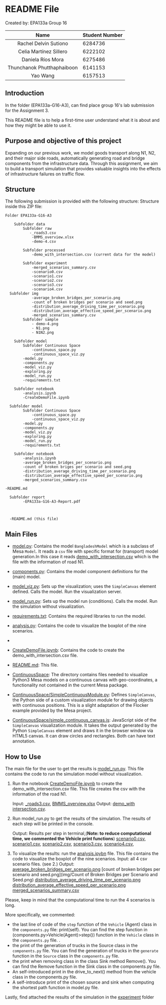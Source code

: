 # README File

Created by: EPA133a Group 16

|    Name     | Student Number |
| :---------: | :------------- |
| Rachel Delvin Sutiono | 6284736        |
|  Celia Martínez Sillero  | 6222102         |
| Daniela Ríos Mora | 6275486       |
| Thunchanok Phutthaphaiboon| 6141153        |
| Yao Wang | 6157513         |



## Introduction

In the folder (EPA133a-G16-A3),  can find place group 16's lab submission for the Assignment 3.

This README file is to help a first-time user understand what it is about and how they might be able to use it.
 

## Purpose and objective of this project

Expanding on our previous work, we model goods transport along N1, N2, and their major side roads, automatically generating road and bridge components from the infrastructure data. Through this assignment, we aim to build a transport simulation that provides valuable insights into the effects of infrastructure failures on traffic flow.

## Structure

The following submission is provided with the following structure:
Structure inside this ZIP file: 

    Folder EPA133a-G16-A3

        Subfolder data
            Subfolder raw
               -_roads3.csv
                -BMMS_overview.xlsx
                -demo-4.csv

            Subfolder processed
                -demo_with_intersection.csv (current data for the model)

            Subfolder experiment
                -merged_scenarios_summary.csv
                -scenario0.csv
                -scenario1.csv
                -scenario2.csv
                -scenario3.csv
                -scenario4.csv
      Subfolder img
                -average_broken_bridges_per_scenario.png
                -count of broken bridges per scenario and seed.png
                -distribution_average_driving_time_per_scenario.png   
                -distribution_average_effective_speed_per_scenario.png
                -merged_scenarios_summary.csv 
            Subfolder sample
                - demo-4.png
                - N1.png
                - N1N2.png

        Subfolder model
            Subfolder Continuous Space
                -continuous_space.py
                -continuous_space_viz.py
            -model.py
            -components.py
            -model_viz.py
            -exploring.py
            -model_run.py
            -requirements.txt

        Subfolder notebook
            -analysis.ipynb 
            -CreateDemoFile.ipynb

      Subfolder model
            Subfolder Continuous Space
                -continuous_space.py
                -continuous_space_viz.py
            -model.py
            -components.py
            -model_viz.py
            -exploring.py
            -model_run.py
            -requirements.txt

        Subfolder notebook
            -analysis.ipynb 
            -average_broken_bridges_per_scenario.png
            -count of broken briges per scenario and seed.png
            -distribution_average_driving_time_per_scenario.png   
            -distribution_average_effective_speed_per_scenario.png
            -merged_scenarios_summary.csv   

    -README.md

      Subfolder report
            -EPA133a-G16-A3-Report.pdf



      -README.md (this file)


## Main Files

- [model.py](model/model.py): Contains the model `BangladeshModel` which is a subclass of Mesa `Model`.  It reads a `csv` file with specific format for (transport) model generation.In this case it reads [demo_with_intersection.csv](data/processed/demo_with_intersection.csv) which is the file with the information of road N1.

- [components.py](model/components.py): Contains the model component definitions for the (main) model. 

- [model_viz.py](model/model_viz.py): Sets up the visualization; uses the `SimpleCanvas` element defined. Calls the model. Run the visualization server.

- [model_run.py](model/model_run.py): Sets up the model run (conditions). Calls the model. Run the simulation without visualization.

- [requirements.txt](Requirements.txt): Contains the required libraries to run the model.

- [analysis.py](notebook/analysis.ipynb): Contains the code to visualize the boxplot of the nine scenarios.
- 
- [CreateDemoFile.ipynb](notebook/CreateDemoFile.ipynb): Contains the code to create the demo_with_intersection.csv file.

- [README.md](README.md): This file.

- [ContinuousSpace](model/ContinuousSpace): The directory contains files needed to visualize Python3 Mesa models on a continuous canvas with geo-coordinates, a functionality not contained in the current Mesa package.

- [ContinuousSpace/SimpleContinuousModule.py](model/ContinuousSpace/SimpleContinuousModule.py): Defines `SimpleCanvas`, the Python side of a custom visualization module for drawing objects with continuous positions. This is a slight adaptation of the Flocker example provided by the Mesa project.

- [ContinuousSpace/simple_continuous_canvas.js](model/ContinuousSpace/simple_continuous_canvas.js): JavaScript side of the `SimpleCanvas` visualization module. It takes the output generated by the Python `SimpleCanvas` element and draws it in the browser window via HTML5 canvas. It can draw circles and rectangles. Both can have text annotation. 




## How to Use

The main file for the user to get the results is [model_run.py](model/model_run.py). This file contains the code to run the simulation model without visualization. 

1. Run the notebook [CreateDemoFile.ipynb](notebook/CreateDemoFile.ipynb) to create the demo_with_intersection.csv file. This file creates the csv with the information of the road N1.
 
    Input: [_roads3.csv](data/raw/_roads3.csv), [BMMS_overview.xlsx](data/raw/BMMS_overview.xlsx)
    Output:
           [demo_with intersection.csv](data/processed/demo_with_intersection.csv).

2. Run model_run.py to get the results of the simulation. The results of each step will be printed in the console. 
 
    Output:
                Results per step in terminal,(__Note: to reduce computational time, we commented the Vehicle print functions__)
                [scenario0.csv](experiment/scenario0.csv),
                [scenario1.csv](experiment/scenario1.csv),
                [scenario2.csv](experiment/scenario2.csv),
                [scenario3.csv](experiment/scenario3.csv),
                [scenario4.csv](experiment/scenario4.csv),


3. To visualize the results: run the [analysis.ipybn](notebook/analysis.ipynb) file. This file contains the code to visualize the boxplot of the nine scenarios.
    Input: all 4 csv scenario files. (see 2.)
    Output: [average_broken_bridges_per_scenario.png](img/average_broken_bridges_per_scenario.png)
            [count of broken bridges per scenario and seed.png](img/Count of Broken Bridges per Scenario and Seed.png)
            [distribution_average_driving_time_per_scenario.png](img/distribution_average_driving_time_per_scenario.png)   
            [distribution_average_effective_speed_per_scenario.png](img/distribution_average_effective_speed_per_scenario.png)
            [merged_scenarios_summary.csv](img/merged_scenarios_summary.csv) 

Please, keep in mind that the computational time to run the 4 scenarios is long.




More specifically, we commented:
- the last line of code of the `step` function of the `Vehicle` (Agent) class in the `components.py` file:
print(self). You can find the  step function in (components.py>Vehicle(Agent)>step()) function in the `Vehicle` class in the `components.py` file.
. 
- the print of the generation of trucks in the Source class in the `components.py` file. You can find the generation of trucks in the `generate` function in the `Source` class in the `components.py` file.
-  the print when removing class in the class Sink method Remove(). You can find the Remove function in the Sink class in the components.py file.
- An self-introduced print in the drive_to_next() method from the vehicle class in the components.py file.
- A self-introduce print of the chosen source and sink when computing the shortest path function in model.py file.

Lastly, find attached the results of the simulation in the [experiment](experiment) folder

